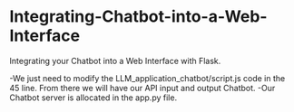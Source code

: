 # Integrating-Chatbot-into-a-Web-Interface
Integrating your Chatbot into a Web Interface with Flask.

-We just need to modify the LLM_application_chatbot/script.js code in the 45 line. From there we will have our API input and output Chatbot.
-Our Chatbot server is allocated in the app.py file.
